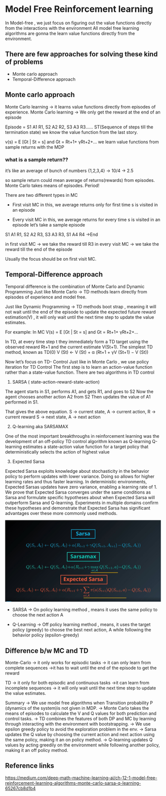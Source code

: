 # Model Free Reinforcement learning 

In Model-free , we just focus on figuring out the value functions directly from the interactions with the environment
All model free learning algorithms are gonna the learn value functions directly from the environment.


## There are few approaches for solving these kind of problems

* Monte carlo approach
* Temporal-Difference approach

## Monte carlo approach

Monte Carlo learning → it learns value functions directly from episodes of experience.
Monte Carlo learning → We only get the reward at the end of an episode

Episode = S1 A1 R1, S2 A2 R2, S3 A3 R3…… ST(Sequence of steps till the termination state)
we know the value function from the last story.

v(s) = E [Gt | St = s] and Gt = Rt+1+ γRt+2+…
we learn value functions from sample returns with the MDP

### what is a sample return??

it’s like an average of bunch of numbers
{1,2,3,4} → 10/4 → 2.5

so sample return could mean average of returns(rewards) from episodes.
Monte Carlo takes means of episodes. Period!

There are two different types in MC

* First visit MC
in this, we average returns only for first time s is visited in an episode

* Every visit MC
in this, we average returns for every time s is visited in an episode
let’s take a sample episode

S1 A1 R1, S2 A2 R3, S3 A3 R3, S1 A4 R4 →End

in first visit MC → we take the reward till R3
in every visit MC → we take the reward till the end of the episode

Usually the focus should be on first visit MC.



## Temporal-Difference approach

Temporal difference is the combination of Monte Carlo and Dynamic Programming
Just like Monte Carlo → TD methods learn directly from episodes of experience and model free.

Just like Dynamic Programming → TD methods boot strap , meaning it will not wait until the end of the episode to update the expected future reward estimation(V) , it will only wait until the next time step to update the value estimates.

For example:
In MC
V(s) = E [Gt | St = s] and Gt = Rt+1+ γRt+2+…

In TD, at every time step t they immediately form a TD target using the observed reward Rt+1 and the current estimate V(St+1).
The simplest TD method, known as TD(0)
V (St) ← V (St) + α (Rt+1 + γV (St+1) − V (St))


Now let’s focus on TD- Control
Just like in Monte Carlo , we use policy iteration for TD Control
The first step is to learn an action-value function rather than a state-value function.
There are two algorithms in TD control

1. SARSA ( state-action-reward-state-action)

The agent starts in S1, performs A1, and gets R1, and goes to S2
Now the agent chooses another action A2 from S2
Then updates the value of A1 performed in S1.

That gives the above equation.
S → current state, A → current action, R → current reward
S → next state, A → next action


2. Q-learning aka SARSAMAX

One of the most important breakthroughs in reinforcement learning was the development of an off-policy TD control algorithm known as Q-learning
Q-learning estimates a state-action value function for a target policy that deterministically selects the action of highest value


3. Expected Sarsa

Expected Sarsa exploits knowledge about stochasticity in the behavior policy to perform updates with lower variance. Doing so allows for higher learning rates and thus faster learning. In deterministic environments, Expected Sarsas updates have zero variance, enabling a learning rate of 1. We prove that Expected Sarsa converges under the same conditions as Sarsa and formulate specific hypotheses about when Expected Sarsa will outperform Sarsa and Q-learning. Experiments in multiple domains confirm these hypotheses and demonstrate that Expected Sarsa has significant advantages over these more commonly used methods.


![image](https://github.com/aayushrai/Reinforcement_learning/blob/master/Model%20Free%20Reinforcement%20learning%20algorithms/Images/Capture.JPG)


* SARSA
→ On policy learning method , means it uses the same policy to choose the next action A

* Q-Learning
→ Off policy learning method , means, it uses the target policy (greedy) to choose the best next action, A while following the behavior policy (epsilon-greedy)


## Difference b/w MC and TD

Monte-Carlo
→ it only works for episodic tasks
→ it can only learn from complete sequences
→it has to wait until the end of the episode to get the reward

TD
→ it only for both episodic and continuous tasks
→it can learn from incomplete sequences
→ it will only wait until the next time step to update the value estimates.

Summary
→ We use model free algorithms when Transition probability P (dynamics of the system)is not given in MDP.
→ Monte Carlo takes the means of episodes to calculate the V and Q values for both prediction and control tasks.
→ TD combines the features of both DP and MC by learning through interacting with the environment with bootstrapping.
→ We use epsilon greedy policy to avoid the exploration problem in the env.
→ Sarsa updates the Q value by choosing the current action and next action using the same policy, making it an on policy method.
→ Q-learning updates Q values by acting greedily on the environment while following another policy, making it an off policy method.

## Reference links

https://medium.com/deep-math-machine-learning-ai/ch-12-1-model-free-reinforcement-learning-algorithms-monte-carlo-sarsa-q-learning-65267cb8d1b4
